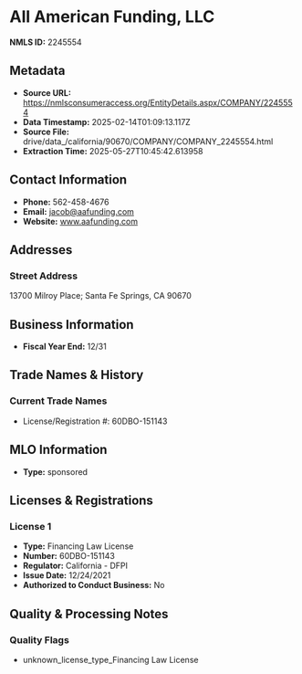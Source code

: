 # All American Funding, LLC

**NMLS ID:** 2245554

## Metadata
- **Source URL:** https://nmlsconsumeraccess.org/EntityDetails.aspx/COMPANY/2245554
- **Data Timestamp:** 2025-02-14T01:09:13.117Z
- **Source File:** drive/data_/california/90670/COMPANY/COMPANY_2245554.html
- **Extraction Time:** 2025-05-27T10:45:42.613958

## Contact Information
- **Phone:** 562-458-4676
- **Email:** jacob@aafunding.com
- **Website:** www.aafunding.com

## Addresses
### Street Address
13700 Milroy Place; Santa Fe Springs, CA 90670

## Business Information
- **Fiscal Year End:** 12/31

## Trade Names & History
### Current Trade Names
- License/Registration #: 60DBO-151143

## MLO Information
- **Type:** sponsored

## Licenses & Registrations

### License 1
- **Type:** Financing Law License
- **Number:** 60DBO-151143
- **Regulator:** California - DFPI
- **Issue Date:** 12/24/2021
- **Authorized to Conduct Business:** No

## Quality & Processing Notes
### Quality Flags
- unknown_license_type_Financing Law License
